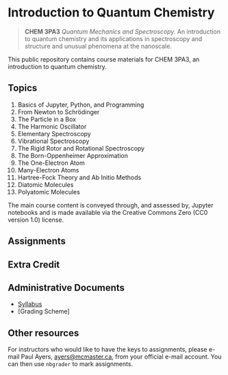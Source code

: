 # Introduction to Quantum Chemistry
> **CHEM 3PA3** *Quantum Mechanics and Spectroscopy.* An introduction to quantum chemistry and its applications in spectroscopy and structure and unusual phenomena at the nanoscale.

This public repository contains course materials for CHEM 3PA3, an introduction to quantum chemistry.

## Topics

1. Basics of Jupyter, Python, and Programming
1. From Newton to Schrödinger
2. The Particle in a Box
3. The Harmonic Oscillator
4. Elementary Spectroscopy
5. Vibrational Spectroscopy
6. The Rigid Rotor and Rotational Spectroscopy
7. The Born-Oppenheimer Approximation
8. The One-Electron Atom
9. Many-Electron Atoms
10. Hartree-Fock Theory and Ab Initio Methods
11. Diatomic Molecules
12. Polyatomic Molecules

The main course content is conveyed through, and assessed by, Jupyter notebooks and is made available via the Creative Commons Zero (CC0 version 1.0) license. 

## Assignments

## Extra Credit

## Administrative Documents
- [Syllabus](documents/syllabus.pdf)
- [Grading Scheme]

## Other resources

For instructors who would like to have the keys to assignments, please e-mail Paul Ayers, <ayers@mcmaster.ca>, from your official e-mail account. You can then use `nbgrader` to mark assignments. 
